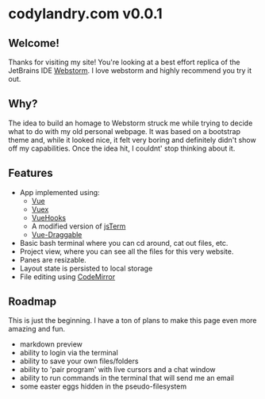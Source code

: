 # codylandry.com v0.0.1

## Welcome!

Thanks for visiting my site!  You're looking at a best effort replica of the 
JetBrains IDE [Webstorm](https://www.jetbrains.com/webstorm/).  I love webstorm and
highly recommend you try it out.  

## Why?

The idea to build an homage to Webstorm struck me while trying to decide what to do with my
old personal webpage.  It was based on a bootstrap theme and, while it looked nice, it felt very
boring and definitely didn't show off my capabilities.  Once the idea hit, I couldnt' stop thinking
about it.

## Features

- App implemented using:
    - [Vue](https://vuejs.org/)
    - [Vuex](https://vuex.vuejs.org/)
    - [VueHooks](https://github.com/yyx990803/vue-hooks)
    - A modified version of [jsTerm](https://github.com/clarkduvall/jsterm)
    - [Vue-Draggable](https://github.com/SortableJS/Vue.Draggable)
- Basic bash terminal where you can cd around, cat out files, etc.  
- Project view, where you can see all the files for this very website.
- Panes are resizable.
- Layout state is persisted to local storage
- File editing using [CodeMirror](https://codemirror.net/)

## Roadmap

This is just the beginning.  I have a ton of plans to make this page even more amazing and fun.


- markdown preview
- ability to login via the terminal
- ability to save your own files/folders
- ability to 'pair program' with live cursors and a chat window
- ability to run commands in the terminal that will send me an email
- some easter eggs hidden in the pseudo-filesystem

